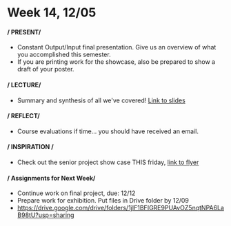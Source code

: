 # Week 14, 12/05

#### / PRESENT/

* Constant Output/Input final presentation. Give us an overview of what you accomplished this semester. 
* If you are printing work for the showcase, also be prepared to show a draft of your poster. 

#### / LECTURE/

* Summary and synthesis of all we've covered! [Link to slides](https://docs.google.com/presentation/d/1pVTRs231v0WeKoFWdtKEiw-QbzbgZV_SUSU9MA6ZOHI/edit?usp=sharing)

#### / REFLECT/

* Course evaluations if time... you should have received an email. 

#### / INSPIRATION /

* Check out the senior project show case THIS friday, [link to flyer](https://drive.google.com/file/d/1GvTHZh_zBUwJjuIH6ckfXJBi69Obiydo/view?usp=sharing)

#### / Assignments for Next Week/
* Continue work on final project, due: 12/12
* Prepare work for exhibition. Put files in Drive folder by 12/09 
* https://drive.google.com/drive/folders/1jIF1BFIGRE9PUAvOZ5nqtNPA6LaB98tU?usp=sharing 

